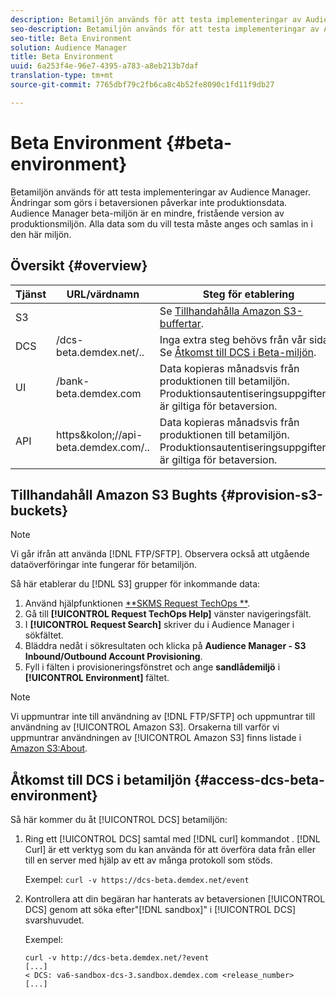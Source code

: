 ```yaml
---
description: Betamiljön används för att testa implementeringar av Audience Manager. Ändringar som görs i betaversionen påverkar inte produktionsdata. Audience Manager beta-miljön är en mindre, fristående version av produktionsmiljön. Alla data som du vill testa måste anges och samlas in i den här miljön.
seo-description: Betamiljön används för att testa implementeringar av Audience Manager. Ändringar som görs i betaversionen påverkar inte produktionsdata. Audience Manager beta-miljön är en mindre, fristående version av produktionsmiljön. Alla data som du vill testa måste anges och samlas in i den här miljön.
seo-title: Beta Environment
solution: Audience Manager
title: Beta Environment
uuid: 6a253f4e-96e7-4395-a783-a8eb213b7daf
translation-type: tm+mt
source-git-commit: 7765dbf79c2fb6ca8c4b52fe8090c1fd11f9db27

---
```



# Beta Environment {#beta-environment}

Betamiljön används för att testa implementeringar av Audience Manager. Ändringar som görs i betaversionen påverkar inte produktionsdata. Audience Manager beta-miljön är en mindre, fristående version av produktionsmiljön. Alla data som du vill testa måste anges och samlas in i den här miljön.

## Översikt {#overview}

<!-- beta_environment_admin.xml -->

| Tjänst | URL/värdnamn | Steg för etablering |
|--- |--- |--- |
| S3 |  | Se [Tillhandahålla Amazon S3-buffertar](admin-beta-environment.md#provision-s3-buckets). |
| DCS | /dcs-beta.demdex.net/.. | Inga extra steg behövs från vår sida. Se [Åtkomst till DCS i Beta-miljön](admin-beta-environment.md#access-dcs-beta-environment). |
| UI | /bank-beta.demdex.com | Data kopieras månadsvis från produktionen till betamiljön. Produktionsautentiseringsuppgifterna är giltiga för betaversion. |
| API | https&amp;kolon;//api-beta.demdex.com/.. | Data kopieras månadsvis från produktionen till betamiljön. Produktionsautentiseringsuppgifterna är giltiga för betaversion. |

## Tillhandahåll Amazon S3 Bughts {#provision-s3-buckets}

>[!NOTE]
>
>Vi går ifrån att använda [!DNL FTP/SFTP]. Observera också att utgående dataöverföringar inte fungerar för betamiljön.

Så här etablerar du [!DNL S3] grupper för inkommande data:

1. Använd hjälpfunktionen [**SKMS Request TechOps **](https://skms.adobe.com/).
1. Gå till **[!UICONTROL Request TechOps Help]** vänster navigeringsfält.
1. I **[!UICONTROL Request Search]** skriver du i Audience Manager i sökfältet.
1. Bläddra nedåt i sökresultaten och klicka på **Audience Manager - S3 Inbound/Outbound Account Provisioning**.
1. Fyll i fälten i provisioneringsfönstret och ange **sandlådemiljö** i **[!UICONTROL Environment]** fältet.

>[!NOTE]
>
>Vi uppmuntrar inte till användning av [!DNL FTP/SFTP] och uppmuntrar till användning av [!UICONTROL Amazon S3]. Orsakerna till varför vi uppmuntrar användningen av [!UICONTROL Amazon S3] finns listade i [Amazon S3:About](https://docs.adobe.com/content/help/en/audience-manager/user-guide/reference/amazon-s3.html).

## Åtkomst till DCS i betamiljön {#access-dcs-beta-environment}

Så här kommer du åt [!UICONTROL DCS] betamiljön:

1. Ring ett [!UICONTROL DCS] samtal med [!DNL curl] kommandot [](https://curl.haxx.se/docs/manpage.html). [!DNL Curl] är ett verktyg som du kan använda för att överföra data från eller till en server med hjälp av ett av många protokoll som stöds.

   Exempel: `curl -v https://dcs-beta.demdex.net/event`

1. Kontrollera att din begäran har hanterats av betaversionen [!UICONTROL DCS] genom att söka efter&quot;[!DNL sandbox]&quot; i [!UICONTROL DCS] svarshuvudet.

   Exempel:

   ```
   curl -v http://dcs-beta.demdex.net/?event
   [...]
   < DCS: va6-sandbox-dcs-3.sandbox.demdex.com <release_number>
   [...]
   ```

<!--
1. Determine the load balancer's endpoint IP addresses.

   Run the `dig` [command](https://en.wikipedia.org/wiki/Dig_(command)) to determine the IP address of the nearest load balancer. The `dig` command queries the Domain Name System and returns the name and IP addresses of the Audience Manager [!UICONTROL Data Collection Servers (DCS)].

   ```
   dig dcs-beta.demdex.net
   ...
   dcs-sandbox-1754093861.us-east-1.elb.amazonaws.com. 60 IN A 52.87.15.51
   dcs-sandbox-1754093861.us-east-1.elb.amazonaws.com. 60 IN A 50.16.150.8
   dcs-sandbox-1754093861.us-east-1.elb.amazonaws.com. 60 IN A 52.2.228.100
   ```

1. Using one of the addresses in the above table, add a static DNS entry in the [!DNL `/etc/hosts`] file.

   On Windows, modify [!DNL `c:\WINDOWS\system32\drivers\etc\hosts`].

   For example:

[!DNL `52.87.15.51 samplepartner.demdex.net`]

   >[!NOTE]
   >
   >The addresses change occasionally, so you must keep your [!DNL /etc/hosts] file up to date.

   Additionally, if you need to set up ID synchronization, you must add a similar entry for [!DNL dpm.demdex.net.]

[!DNL `52.87.15.51 dpm.demdex.net`] [!DNL]. 

1. Make a [!UICONTROL DCS] call, using the `curl` [command](https://curl.haxx.se/docs/manpage.html). Curl is a tool to transfer data from or to a server, using one of many supported protocols.

   For example:

[!DNL `https://<domain>/event?product=camera`] 

1. Verify that your request was served by the beta [!UICONTROL DCS] by looking for "sandbox" in the [!UICONTROL DCS] response header.

   For example:

   ```
   curl -v https://dcs-beta.demdex.net/?event
   [...]
   < DCS: va6-sandbox-dcs-3.sandbox.demdex.com <release_number>
   [...]
   ```
-->